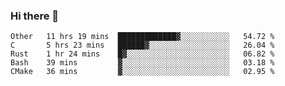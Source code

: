 ### Hi there 👋

<!--
**WShiBin/WShiBin** is a ✨ _special_ ✨ repository because its `README.md` (this file) appears on your GitHub profile.

Here are some ideas to get you started:

- 🔭 I’m currently working on ...
- 🌱 I’m currently learning ...
- 👯 I’m looking to collaborate on ...
- 🤔 I’m looking for help with ...
- 💬 Ask me about ...
- 📫 How to reach me: ...
- 😄 Pronouns: ...
- ⚡ Fun fact: ...
-->

<!--START_SECTION:waka-->
```text
Other   11 hrs 19 mins  █████████████▓░░░░░░░░░░░   54.72 % 
C       5 hrs 23 mins   ██████▓░░░░░░░░░░░░░░░░░░   26.04 % 
Rust    1 hr 24 mins    █▓░░░░░░░░░░░░░░░░░░░░░░░   06.82 % 
Bash    39 mins         ▓░░░░░░░░░░░░░░░░░░░░░░░░   03.18 % 
CMake   36 mins         ▓░░░░░░░░░░░░░░░░░░░░░░░░   02.95 % 
```
<!--END_SECTION:waka-->
